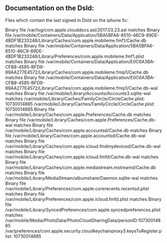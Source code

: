 ## Documentation on the DsId:

Files which contain the last signed in DsId on the iphone 5c:

Binary file /var/log/com.apple.clouddocs.asl/2017.03.23.asl matches
Binary file /var/mobile/Containers/Data/Application/5BA5BFA6-8510-46C9-89DE-4BDF1B233246/Library/Caches/com.apple.mobileme.fmf1/Cache.db matches
Binary file /var/mobile/Containers/Data/Application/5BA5BFA6-8510-46C9-89DE-4BDF1B233246/Library/Preferences/com.apple.mobileme.fmf1.plist matches
Binary file /var/mobile/Containers/Data/Application/E0C6A3BA-CFB8-4585-BFD9-89AA277E4572/Library/Caches/com.apple.mobileme.fmip1/Cache.db matches
Binary file /var/mobile/Containers/Data/Application/E0C6A3BA-CFB8-4585-BFD9-89AA277E4572/Library/Caches/com.apple.mobileme.fmip1/Cache.db-wal matches
Binary file /var/mobile/Library/Accounts/Accounts3.sqlite-wal matches
/var/mobile/Library/Caches/FamilyCircle/CircleCache.plist:		<integer>10730014885</integer>
/var/mobile/Library/Caches/FamilyCircle/CircleCache.plist:	<string>10730014885</string>
Binary file /var/mobile/Library/Caches/com.apple.Preferences/Cache.db matches
Binary file /var/mobile/Library/Caches/com.apple.Preferences/Cache.db-wal matches
Binary file /var/mobile/Library/Caches/com.apple.accountsd/Cache.db matches
Binary file /var/mobile/Library/Caches/com.apple.accountsd/Cache.db-wal matches
Binary file /var/mobile/Library/Caches/com.apple.icloud.findmydeviced/Cache.db-wal matches
Binary file /var/mobile/Library/Caches/com.apple.icloud.fmfd/Cache.db-wal matches
Binary file /var/mobile/Library/Caches/com.apple.mediastream.mstreamd/Cache.db matches
Binary file /var/mobile/Library/MediaStream/albumshare/Daemon.sqlite-wal matches
Binary file /var/mobile/Library/Preferences/com.apple.corerecents.recentsd.plist matches
Binary file /var/mobile/Library/Preferences/com.apple.icloud.fmfd.plist matches
Binary file /var/mobile/Library/SyncedPreferences/com.apple.syncedpreferences.plist matches
/var/mobile/Media/PhotoData/PhotoCloudSharingData/personID:10730014885
/var/preferences/com.apple.security.cloudkeychainproxy3.keysToRegister.plist:	<string>10730014885</string>
